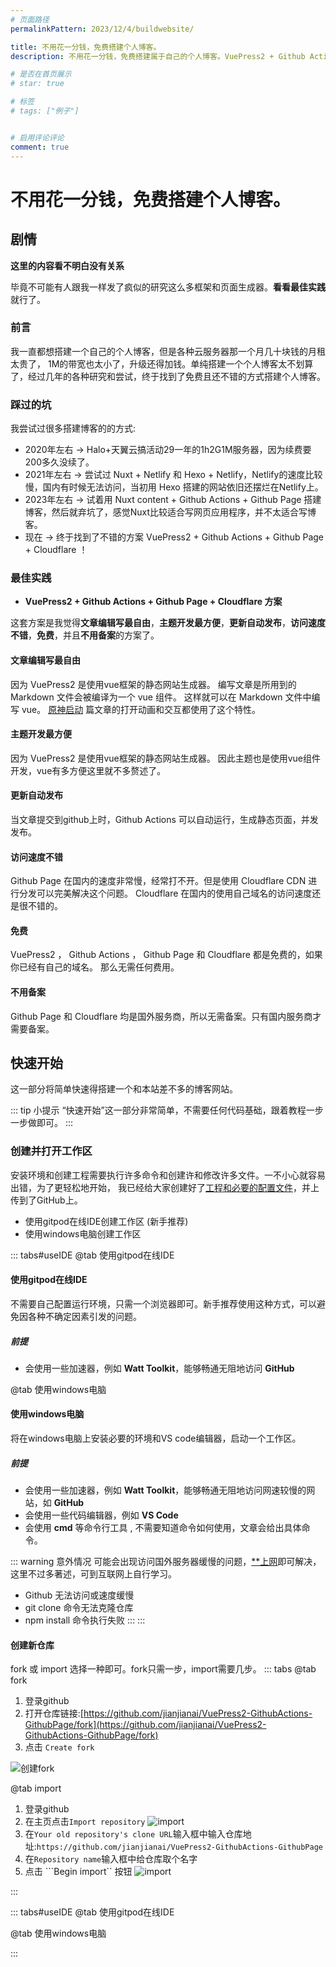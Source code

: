 ```yaml
---
# 页面路径
permalinkPattern: 2023/12/4/buildwebsite/

title: 不用花一分钱，免费搭建个人博客。
description: 不用花一分钱，免费搭建属于自己的个人博客。VuePress2 + Github Actions + Github Page + Cloudflare。访问速度快，自定义性强，扩展性好，轻松实现复杂功能。

# 是否在首页展示
# star: true

# 标签
# tags: ["例子"]


# 启用评论评论
comment: true
---
```


# 不用花一分钱，免费搭建个人博客。

## 剧情
**这里的内容看不明白没有关系**

毕竟不可能有人跟我一样发了疯似的研究这么多框架和页面生成器。**看看最佳实践**就行了。

### 前言
我一直都想搭建一个自己的个人博客，但是各种云服务器那一个月几十块钱的月租太贵了，
1M的带宽也太小了，升级还得加钱。单纯搭建一个个人博客太不划算了，经过几年的各种研究和尝试，终于找到了免费且还不错的方式搭建个人博客。

### 踩过的坑
我尝试过很多搭建博客的的方式:
- 2020年左右 -> Halo+天翼云搞活动29一年的1h2G1M服务器，因为续费要200多久没续了。
- 2021年左右 -> 尝试过 Nuxt + Netlify 和 Hexo + Netlify，Netlify的速度比较慢，国内有时候无法访问，当初用 Hexo 搭建的网站依旧还摆烂在Netlify上。
- 2023年左右 -> 试着用 Nuxt content + Github Actions + Github Page 搭建博客，然后就弃坑了，感觉Nuxt比较适合写网页应用程序，并不太适合写博客。
- 现在 -> 终于找到了不错的方案 VuePress2 + Github Actions + Github Page + Cloudflare ！

### 最佳实践
-  **VuePress2 + Github Actions + Github Page + Cloudflare 方案**

这套方案是我觉得**文章编辑写最自由**，**主题开发最方便**，**更新自动发布**，**访问速度不错**，**免费**，并且**不用备案**的方案了。


#### 文章编辑写最自由
因为 VuePress2 是使用vue框架的静态网站生成器。
编写文章是所用到的 Markdown 文件会被编译为一个 vue 组件。
这样就可以在 Markdown 文件中编写 vue。 [原神启动](../3-css原神启动效果/原神启动.md)
篇文章的打开动画和交互都使用了这个特性。

#### 主题开发最方便
因为 VuePress2 是使用vue框架的静态网站生成器。
因此主题也是使用vue组件开发，vue有多方便这里就不多赘述了。

#### 更新自动发布
当文章提交到github上时，Github Actions 可以自动运行，生成静态页面，并发发布。

#### 访问速度不错
Github Page 在国内的速度非常慢，经常打不开。但是使用 Cloudflare CDN 进行分发可以完美解决这个问题。
Cloudflare 在国内的使用自己域名的访问速度还是很不错的。

#### 免费
VuePress2 ， Github Actions ， Github Page 和 Cloudflare 都是免费的，如果你已经有自己的域名。
那么无需任何费用。

#### 不用备案
Github Page 和 Cloudflare 均是国外服务商，所以无需备案。只有国内服务商才需要备案。

## 快速开始
这一部分将简单快速得搭建一个和本站差不多的博客网站。

::: tip 小提示
“快速开始”这一部分非常简单，不需要任何代码基础，跟着教程一步一步做即可。
:::

### 创建并打开工作区
安装环境和创建工程需要执行许多命令和创建许和修改许多文件。一不小心就容易出错，为了更轻松地开始，
我已经给大家创建好了[工程和必要的配置文件](https://github.com/jianjianai/VuePress2-GithubActions-GithubPage)，并上传到了GitHub上。

- 使用gitpod在线IDE创建工作区 (新手推荐)
- 使用windows电脑创建工作区


::: tabs#useIDE
@tab 使用gitpod在线IDE
#### 使用gitpod在线IDE
不需要自己配置运行环境，只需一个浏览器即可。新手推荐使用这种方式，可以避免因各种不确定因素引发的问题。

##### 前提
- 会使用一些加速器，例如 **Watt Toolkit**，能够畅通无阻地访问 **GitHub**



@tab 使用windows电脑
#### 使用windows电脑
将在windows电脑上安装必要的环境和VS code编辑器，启动一个工作区。

##### 前提
- 会使用一些加速器，例如 **Watt Toolkit**，能够畅通无阻地访问网速较慢的网站，如 **GitHub**
- 会使用一些代码编辑器，例如 **VS Code**
- 会使用 **cmd** 等命令行工具 , 不需要知道命令如何使用，文章会给出具体命令。

::: warning 意外情况
可能会出现访问国外服务器缓慢的问题，[**上网](https://cn.bing.com/search?q=%E7%A7%91%E5%AD%A6%E4%B8%8A%E7%BD%91%E6%96%B9%E6%B3%95)即可解决，这里不过多著述，可到互联网上自行学习。
- Github 无法访问或速度缓慢
- git clone 命令无法克隆仓库
- npm install 命令执行失败
:::
:::


#### 创建新仓库

fork 或 import 选择一种即可。fork只需一步，import需要几步。
::: tabs
@tab fork
1. 登录github
2. 打开仓库链接:[https://github.com/jianjianai/VuePress2-GithubActions-GithubPage/fork](https://github.com/jianjianai/VuePress2-GithubActions-GithubPage/fork)
3. 点击 ```Create fork```

![创建fork](./imgs/12-12-2023_17547_github.com.jpg)


@tab import
1. 登录github
2. 在主页点击```Import repository```
![import](./imgs/2023-12-12-github-1.jpg)
3. 在```Your old repository's clone URL```输入框中输入仓库地址:```https://github.com/jianjianai/VuePress2-GithubActions-GithubPage```
4. 在```Repository name```输入框中给仓库取个名字
5. 点击 ```Begin import`` 按钮
![import](./imgs/2023-12-12-github-2.jpg)

:::


::: tabs#useIDE
@tab 使用gitpod在线IDE

@tab 使用windows电脑

:::



